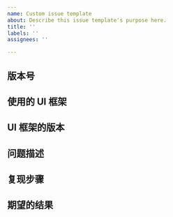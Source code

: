 ```yaml
---
name: Custom issue template
about: Describe this issue template's purpose here.
title: ''
labels: ''
assignees: ''

---
```


##  版本号


##  使用的 UI 框架
<!-- element-ui / iview -->


##   UI 框架的版本


##  问题描述


##  复现步骤


##  期望的结果
